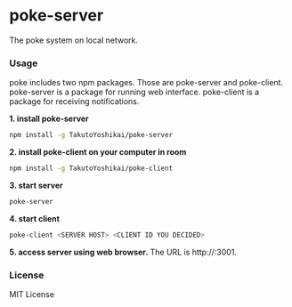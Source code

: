 # poke-server
The poke system on local network.

### Usage
poke includes two npm packages. Those are poke-server and poke-client. poke-server is a package for running web interface. poke-client is a package for receiving notifications.

**1. install poke-server**
```bash
npm install -g TakutoYoshikai/poke-server
```

**2. install poke-client on your computer in room**
```bash
npm install -g TakutoYoshikai/poke-client
```

**3. start server**
```bash
poke-server
```

**4. start client**
```bash
poke-client <SERVER HOST> <CLIENT ID YOU DECIDED>
```

**5. access server using web browser.**
The URL is http://<SERVER IP>:3001.

### License
MIT License
